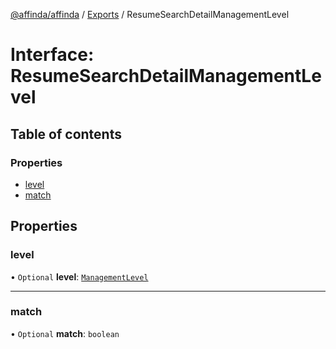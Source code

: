 [@affinda/affinda](../README.md) / [Exports](../modules.md) / ResumeSearchDetailManagementLevel

# Interface: ResumeSearchDetailManagementLevel

## Table of contents

### Properties

- [level](ResumeSearchDetailManagementLevel.md#level)
- [match](ResumeSearchDetailManagementLevel.md#match)

## Properties

### level

• `Optional` **level**: [`ManagementLevel`](../modules.md#managementlevel)

___

### match

• `Optional` **match**: `boolean`
